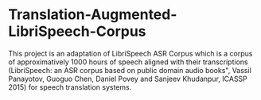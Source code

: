 # Translation-Augmented-LibriSpeech-Corpus
This project is an adaptation of LibriSpeech ASR Corpus which is a corpus of approximatively 1000 hours of speech aligned with their transcriptions (LibriSpeech: an ASR corpus based on public domain audio books", Vassil Panayotov, Guoguo Chen, Daniel Povey and Sanjeev Khudanpur, ICASSP 2015) for speech translation systems.
